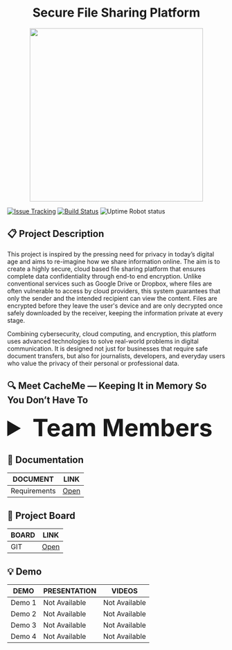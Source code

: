 <div align="center">
    <h1>Secure File Sharing Platform</h1>
    <img src="" width="400"/>
</div>

[![Issue Tracking](https://img.shields.io/badge/Issue_Tracking-GitHub_Issues-yellow)](https://github.com/COS301-SE-2025/Secure-File-Sharing-Platform/issues)
[![Build Status](https://img.shields.io/badge/Build_Status-GitHub_Actions-brightgreen)]()
![Uptime Robot status](https://img.shields.io/uptimerobot/status/m797015486-75c486778a8f87b141372bd7)

## 📋 Project Description

This project is inspired by the pressing need for privacy in today’s digital age and aims to re-imagine how we share information online. The aim is to create a highly secure, cloud based file sharing platform that ensures complete data confidentiality through end-to
end encryption. Unlike conventional services such as Google Drive or Dropbox, where 
files are often vulnerable to access by cloud providers, this system guarantees that only 
the sender and the intended recipient can view the content. Files are encrypted before 
they leave the user's device and are only decrypted once safely downloaded by the 
receiver, keeping the information private at every stage. 

Combining cybersecurity, cloud computing, and encryption, this platform uses 
advanced technologies to solve real-world problems in digital communication. It is 
designed not just for businesses that require safe document transfers, but also for 
journalists, developers, and everyday users who value the privacy of their personal or 
professional data. 

## 🔍 Meet CacheMe — Keeping It in Memory So You Don’t Have To

<details>
  <summary style="font-size: 55px;"><b>Team Members</b></summary>
<table style="border: 1px solid #ddd; width: 100%; font-family: Arial, sans-serif; border-collapse: collapse;">

<tr style="border-bottom: 1px solid #ddd;">
    <td style="vertical-align: top; width: 30%; padding: 20px; text-align: center;">
      <img src="https://drive.google.com/uc?export=view&id=1nAQkzfCTZRL9vuaECRcShHCfzZFR7HlL" width="1500" height="auto" style="border-radius: 50%; border: 2px solid #ddd;">
    </td>
    <td style="vertical-align: top; width: 70%; padding: 20px;">
      <h2 style="font-size: 24px; margin: 0 0 10px;"><b>Simphiwe Jessica Zitha</b></h2>
      <b style="font-size: 18px; color: #555;">Project Manager, Services, DevOps, Integration, Services</b>
      <p style="font-size: 16px; color: #333; line-height: 1.5;">
        <br> I'm a final-year Computer Science student with a solid background in backend and web development, experienced in C++, Node.js, Python, and Java. I've built projects like a Tic Tac Toe game, calculator, and winery management system, and I collaborate effectively using Git. Passionate about cybersecurity and AI, I continuously expand my skills through research and online learning. I enjoy solving problems and aim to contribute to impactful, user-centered systems.
        <br><br>
        <b style="font-size: 16px;">Technologies & Tools Used</b><br><br>
        <a href="#"><img src="https://skillicons.dev/icons?i=cpp" /></a>
        <a href="#"><img src="https://skillicons.dev/icons?i=java" /></a>
        <a href="#"><img src="https://skillicons.dev/icons?i=js" /></a>
        <a href="#"><img src="https://skillicons.dev/icons?i=python" /></a>
        <a href="#"><img src="https://skillicons.dev/icons?i=html" /></a>
        <a href="#"><img src="https://skillicons.dev/icons?i=css" /></a>
        <a href="#"><img src="https://skillicons.dev/icons?i=nodejs" /></a>
        <a href="#"><img src="https://skillicons.dev/icons?i=postgres" /></a>
         <a href="#"><img src="https://skillicons.dev/icons?i=mongodb" /></a>
        <a href="#"><img src="https://skillicons.dev/icons?i=express" /></a>
        <a href="#"><img src="https://skillicons.dev/icons?i=mysql" /></a>
        <br><br>
        <b style="font-size: 16px;">Profile Links</b><br>
      </p>
      <a href="https://www.linkedin.com/in/sj-zitha/" target="_blank" style="margin-right: 10px;">
        <img src="https://skillicons.dev/icons?i=linkedin" alt="LinkedIn" width="40" height="40">
      </a>
      <a href="https://github.com/simphiwe-jessica-zitha" target="_blank">
        <img src="https://skillicons.dev/icons?i=github" alt="GitHub" width="40" height="40">
      </a>
    </td>
  </tr>

  <tr style="border-bottom: 1px solid #ddd;">
    <td style="vertical-align: top; width: 30%; padding: 20px; text-align: center;">
      <img src="https://drive.google.com/file/d/1YPTGkt-r3QJoMoksrfG3Bkifij9vN_2g/view?usp=sharing" width="1500" height="auto" style="border-radius: 50%; border: 2px solid #ddd;">
    </td>
    <td style="vertical-align: top; width: 70%; padding: 20px;">
      <h2 style="font-size: 24px; margin: 0 0 10px;"><b>Sibusiso Zotwayo</b></h2>
      <b style="font-size: 18px; color: #555;">System Architect, DevOps, Integration, Services, and Testing Engineer</b>
      <p style="font-size: 16px; color: #333; line-height: 1.5;">
        <br> Full-stack developer focused on learning through teamwork and growing in software testing. Enthusiastic, collaborative, and committed to continuous improvement.
        <br><br>
        <b style="font-size: 16px;">Technologies & Tools Used</b><br><br>
        <a href="#"><img src="https://skillicons.dev/icons?i=cpp" /></a>
        <a href="#"><img src="https://skillicons.dev/icons?i=java" /></a>
        <a href="#"><img src="https://skillicons.dev/icons?i=js" /></a>
        <a href="#"><img src="https://skillicons.dev/icons?i=ts" /></a>
        <a href="#"><img src="https://skillicons.dev/icons?i=php" /></a>
        <a href="#"><img src="https://skillicons.dev/icons?i=html" /></a>
        <a href="#"><img src="https://skillicons.dev/icons?i=css" /></a>
        <a href="#"><img src="https://skillicons.dev/icons?i=mongodb" /></a>
        <a href="#"><img src="https://skillicons.dev/icons?i=mysql" /></a>
        <a href="#"><img src="https://skillicons.dev/icons?i=nodejs" /></a>
        <a href="#"><img src="https://skillicons.dev/icons?i=express" /></a>
        <br><br>
        <b style="font-size: 16px;">Profile Links</b><br>
      </p>
      <a href="https://www.linkedin.com/in/sibusiso-zotwayo-84886331b/" target="_blank" style="margin-right: 10px;">
        <img src="https://skillicons.dev/icons?i=linkedin" alt="LinkedIn" width="40" height="40">
      </a>
      <a href="https://github.com/SibusisoZotwayo22591380" target="_blank">
        <img src="https://skillicons.dev/icons?i=github" alt="GitHub" width="40" height="40">
      </a>
    </td>
  </tr>

   <tr style="border-bottom: 1px solid #ddd;">
    <td style="vertical-align: top; width: 30%; padding: 20px; text-align: center;">
      <img src="https://drive.google.com/file/d/1EWCiXoj4TyOrU16hzKcSjnMsgLJwEPFb/view?usp=sharing" width="1500" height="auto" style="border-radius: 50%; border: 2px solid #ddd;">
    </td>
    <td style="vertical-align: top; width: 70%; padding: 20px;">
      <h2 style="font-size: 24px; margin: 0 0 10px;"><b>Tumisho Makhene</b></h2>
      <b style="font-size: 18px; color: #555;">UI/UX Design, DevOps, Integration, Services</b>
      <p style="font-size: 16px; color: #333; line-height: 1.5;">
        <br> I'm a passionate and teachable programmer who believes anything can be learned. I have experience in UI design, front-end, and back-end development, having built full-stack applications and APIs using Node.js and PHP (with Swagger documentation). I've also developed client libraries and front-end integrations for these APIs. I'm comfortable using Git and committed to writing clean, maintainable code while continuously improving my skills.
        <br><br>
        <b style="font-size: 16px;">Technologies & Tools Used</b><br><br>
        <a href="#"><img src="https://skillicons.dev/icons?i=cpp" /></a>
        <a href="#"><img src="https://skillicons.dev/icons?i=java" /></a>
        <a href="#"><img src="https://skillicons.dev/icons?i=js" /></a>
        <a href="#"><img src="https://skillicons.dev/icons?i=html" /></a>
        <a href="#"><img src="https://skillicons.dev/icons?i=css" /></a>
        <a href="#"><img src="https://skillicons.dev/icons?i=tailwind" /></a>
        <a href="#"><img src="https://skillicons.dev/icons?i=nodejs" /></a>
        <br><br>
        <b style="font-size: 16px;">Profile Links</b><br>
      </p>
      <a href="https://www.linkedin.com/in/tumisho-makhene-825841336/" target="_blank" style="margin-right: 10px;">
        <img src="https://skillicons.dev/icons?i=linkedin" alt="LinkedIn" width="40" height="40">
      </a>
      <a href="https://github.com/AntiDope00" target="_blank">
        <img src="https://skillicons.dev/icons?i=github" alt="GitHub" width="40" height="40">
      </a>
    </td>
  </tr>
  
  <tr style="border-bottom: 1px solid #ddd;">
    <td style="vertical-align: top; width: 30%; padding: 20px; text-align: center;">
      <img src="https://drive.google.com/file/d/1zOozd0cF2r9aOF1ExRp9fugZL82qvqHq/view?usp=sharing" width="1500" height="auto" style="border-radius: 50%; border: 2px solid #ddd;">
    </td>
    <td style="vertical-align: top; width: 70%; padding: 20px;">
      <h2 style="font-size: 24px; margin: 0 0 10px;"><b>Philemon Muleya</b></h2>
      <b style="font-size: 18px; color: #555;">System Architect and Integration Engineer</b>
      <p style="font-size: 16px; color: #333; line-height: 1.5;">
       <br> I'm a third-year Information Knowledge Systems student with experience in systems programming, real-time mobile AI, and full-stack development. I’ve built optimized apps using C++, Java, and Go, and developed secure APIs and interfaces with Node.js, Vue, and Tailwind.
        <br><br>
        <b style="font-size: 16px;">Technologies & Tools Used</b><br><br>
        <a href="#"><img src="https://skillicons.dev/icons?i=c" /></a>
        <a href="#"><img src="https://skillicons.dev/icons?i=cpp" /></a>
        <a href="#"><img src="https://skillicons.dev/icons?i=cs" /></a>
        <a href="#"><img src="https://skillicons.dev/icons?i=java" /></a>
        <a href="#"><img src="https://skillicons.dev/icons?i=php" /></a>
        <a href="#"><img src="https://skillicons.dev/icons?i=laravel" /></a>
        <a href="#"><img src="https://skillicons.dev/icons?i=react" /></a>
        <a href="#"><img src="https://skillicons.dev/icons?i=vue" /></a>
        <a href="#"><img src="https://skillicons.dev/icons?i=angular" /></a>
<!--         <a href="#"><img src="https://skillicons.dev/icons?i=ionic" /></a> -->
        <a href="#"><img src="https://skillicons.dev/icons?i=nodejs" /></a>
        <a href="#"><img src="https://skillicons.dev/icons?i=express" /></a>
        <br><br>
        <b style="font-size: 16px;">Profile Links</b><br>
      </p>
      <a href="https://www.linkedin.com/in/philemon-m-9a0a50268/" target="_blank" style="margin-right: 10px;">
        <img src="https://skillicons.dev/icons?i=linkedin" alt="LinkedIn" width="40" height="40">
      </a>
      <a href="https://github.com/PLM-18" target="_blank">
        <img src="https://skillicons.dev/icons?i=github" alt="GitHub" width="40" height="40">
      </a>
    </td>
  </tr>
  
  <tr style="border-bottom: 1px solid #ddd;">
    <td style="vertical-align: top; width: 30%; padding: 20px; text-align: center;">
      <img src="https://drive.google.com/file/d/16coYZwwyyX1C8nLi5KQLi94TXwR-EW4H/view?usp=sharing" width="1500" height="auto" style="border-radius: 50%; border: 2px solid #ddd;">
    </td>
    <td style="vertical-align: top; width: 70%; padding: 20px;">
      <h2 style="font-size: 24px; margin: 0 0 10px;"><b>Tiyiso Hlungwani</b></h2>
      <b style="font-size: 18px; color: #555;">DevOps, Testing Engineer</b>
      <p style="font-size: 16px; color: #333; line-height: 1.5;">
        <br> Final-year CS student building real-time web apps and AI bots. Skilled in full-stack development, Git collaboration, and clean code practices.
        <br><br>
        <b style="font-size: 16px;">Technologies & Tools Used</b><br><br>
        <a href="#"><img src="https://skillicons.dev/icons?i=js" /></a>
        <a href="#"><img src="https://skillicons.dev/icons?i=nodejs" /></a>
        <a href="#"><img src="https://skillicons.dev/icons?i=express" /></a>
        <a href="#"><img src="https://skillicons.dev/icons?i=html" /></a>
        <a href="#"><img src="https://skillicons.dev/icons?i=css" /></a>
        <a href="#"><img src="https://skillicons.dev/icons?i=tailwind" /></a>
        <a href="#"><img src="https://skillicons.dev/icons?i=cpp" /></a>
        <a href="#"><img src="https://skillicons.dev/icons?i=java" /></a>
        <a href="#"><img src="https://skillicons.dev/icons?i=python" /></a>
        <a href="#"><img src="https://skillicons.dev/icons?i=mongodb" /></a>
        <a href="#"><img src="https://skillicons.dev/icons?i=postgres" /></a>
        <a href="#"><img src="https://skillicons.dev/icons?i=supabase" /></a>
        <br><br>
        <b style="font-size: 16px;">Profile Links</b><br>
      </p>
      <a href="https://www.linkedin.com/in/tiyiso-hlungwani-2722b3219/" target="_blank" style="margin-right: 10px;">
        <img src="https://skillicons.dev/icons?i=linkedin" alt="LinkedIn" width="40" height="40">
      </a>
      <a href="https://github.com/TiyisoWolfiez" target="_blank">
        <img src="https://skillicons.dev/icons?i=github" alt="GitHub" width="40" height="40">
      </a>
    </td>
  </tr>
  
</table>
</details>

## 📄 Documentation

| DOCUMENT     | LINK                             |
|------------------|-----------------------------------|
| Requirements           | [Open](./assets/documentation/requirements.md)|

## 📌 Project Board

| BOARD   | LINK                             |
|-|-|
| GIT          | [Open](https://github.com/COS301-SE-2025/Secure-File-Sharing-Platform/projects)|

## 💡 Demo

| DEMO             |PRESENTATION   |VIDEOS                         |
|-|-|-|
| Demo 1    |Not Available           | Not Available           | 
| Demo 2    | Not Available     |Not Available           | 
| Demo 3   |  Not Available    |Not Available           | 
| Demo 4   |  Not Available    |Not Available           | 
